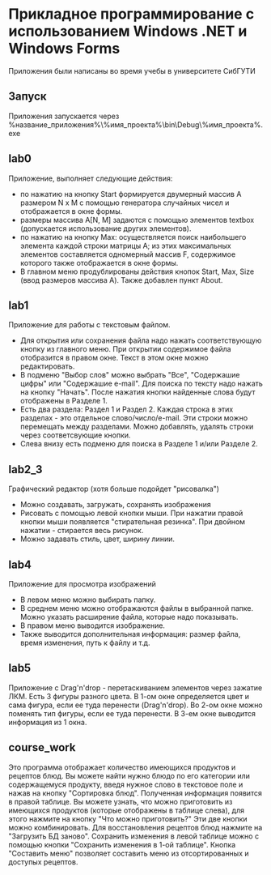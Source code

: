 # Прикладное программирование с использованием Windows .NET и Windows Forms

Приложения были написаны во время учебы в университете СибГУТИ

## Запуск

Приложения запускается через %название_приложения%\\%имя_проекта%\bin\Debug\\%имя_проекта%.exe

## lab0
Приложение, выполняет следующие действия:
- по нажатию на кнопку Start формируется двумерный массив A размером N x M  с помощью генератора случайных чисел и отображается в окне формы.
- размеры массива А[N, M] задаются c помощью элементов textbox (допускается использование других элементов). 
- по нажатию на кнопку Max: осуществляется поиск наибольшего элемента каждой строки матрицы А; из этих максимальных элементов составляется одномерный массив F, содержимое которого также отображается в окне формы.
- В главном меню продублированы действия кнопок Start, Max, Size (ввод размеров массива А). Также добавлен пункт About.

## lab1
Приложение для работы с текстовым файлом. 
- Для открытия или сохранения файла надо нажать соответствующую кнопку из главного меню. При открытии содержимое файла отобразится в правом окне. Текст в этом окне можно редактировать.
- В подменю "Выбор слов" можно выбрать "Все", "Содержашие цифры" или "Содержашие e-mail". Для поиска по тексту надо нажать на кнопку "Начать". После нажатия кнопки найденные слова будут отображены в Разделе 1.
- Есть два раздела: Раздел 1 и Раздел 2. Каждая строка в этих разделах - это отдельное слово/число/e-mail. Эти строки можно перемещать между разделами. Можно добавлять, удалять строки через соответсвующие кнопки.
- Слева внизу есть подменю для поиска в Разделе 1 и/или Разделе 2.

## lab2_3
Графический редактор (хотя больше подойдет "рисовалка")
- Можно создавать, загружать, сохранять изображения
- Рисовать с помощью левой кнопки мыши. При нажатии правой кнопки мыши появляется "стирательная резинка". При двойном нажатии - стирается весь рисунок.
- Можно задавать стиль, цвет, ширину линии.

## lab4
Приложение для просмотра изображений
- В левом меню можно выбирать папку.
- В среднем меню можно отображаются файлы в выбранной папке. Можно указать расширение файла, которые надо показывать.
- В правом меню выводится изображение.
- Также выводится дополнительная информация: размер файла, время изменения, путь к файлу и т.д.

## lab5
Приложение с Drag'n'drop - перетаскиванием элементов через зажатие ЛКМ. Есть 3 фигуры разного цвета. В 1-ом окне определяется цвет и сама фигура, если ее туда перенести (Drag'n'drop). Во 2-ом окне можно поменять тип фигуры, если ее туда перенести. В 3-ем окне выводится информация из 1 окна.

## course_work
Это программа отображает количество имеющихся продуктов и рецептов блюд. Вы можете найти нужно блюдо по его категории или содержащемуся продукту, введя нужное слово в текстовое поле и нажав на кнопку "Сортировка блюд". Полученная информация появится в правой таблице. Вы можете узнать, что можно приготовить из имеющихся продуктов (которые отображены в таблице слева), для этого нажмите на кнопку "Что можно приготовить?" Эти две кнопки можно комбинировать. Для восстановления рецептов блюд нажмите на "Загрузить БД заново". Сохранить изменения в левой таблице можно с помощью кнопки "Сохранить изменения в 1-ой таблице". Кнопка "Составить меню" позволяет составить меню из отсортированных и доступых рецептов.